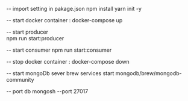 -- import setting in pakage.json
npm install
yarn init -y

-- start docker container : 
 docker-compose up

-- start producer  
npm run start:producer

-- start consumer
npm run start:consumer

-- stop docker container :
docker-compose down 

-- start mongoDb sever 
brew services start mongodb/brew/mongodb-community

-- port db 
mongosh --port 27017